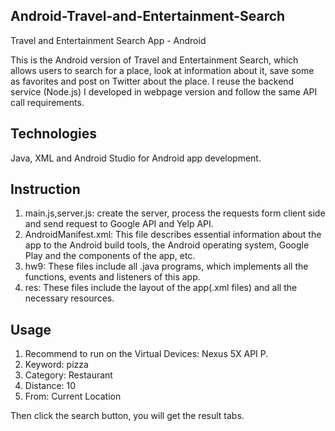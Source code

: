 ## Android-Travel-and-Entertainment-Search
Travel and Entertainment Search App - Android

This is the Android version of Travel and Entertainment Search, which allows users to search for a place, look at information about it, save some as favorites and post on Twitter about the place. I reuse the backend service (Node.js) I developed in webpage version and follow the same API call requirements.

## Technologies
Java, XML and Android Studio for Android app development.

## Instruction
1. main.js,server.js: create the server, process the requests form client side and send request to Google API and Yelp API.
2. AndroidManifest.xml: This file describes essential information about the app to the Android build tools, the Android operating system, Google Play and the components of the app, etc.
3. hw9: These files include all .java programs, which implements all the functions, events and listeners of this app.
4. res: These files include the layout of the app(.xml files) and all the necessary resources.

## Usage
1. Recommend to run on the Virtual Devices: Nexus 5X API P. 
2. Keyword: pizza
3. Category: Restaurant
4. Distance: 10
5. From: Current Location

Then click the search button, you will get the result tabs.
